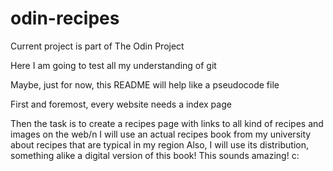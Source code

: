 # odin-recipes

Current project is part of The Odin Project 

Here I am going to test all my understanding of git 

Maybe, just for now, this README will help like a pseudocode file 

First and foremost, every website needs a index page 

Then the task is to create a recipes page with links to all kind of recipes and images on the web/n
I will use an actual recipes book from my university about recipes that are typical in my region
Also, I will use its distribution, something alike a digital version of this book! This sounds amazing! c: 
